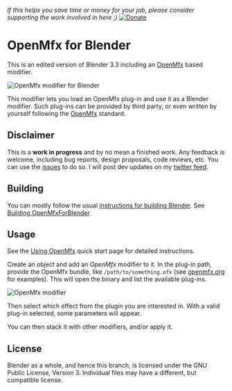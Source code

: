 *If this helps you save time or money for your job, please consider supporting the work involved in here ;)* [![Donate](https://www.paypalobjects.com/en_US/i/btn/btn_donate_LG.gif)](https://www.paypal.com/cgi-bin/webscr?cmd=_donations&business=DNEEF8GDX2EV6&currency_code=EUR&source=url)

OpenMfx for Blender
===================

This is an edited version of Blender 3.3 including an [OpenMfx](https://openmfx.org) based modifier.

![OpenMfx modifier for Blender](doc/openmesheffect/openmesheffect-for-blender.png)

This modifier lets you load an OpenMfx plug-in and use it as a Blender modifier. Such plug-ins can be provided by third party, or even written by yourself following the [OpenMfx](https://github.com/eliemichel/OpenMfx) standard.

## Disclaimer

This is a **work in progress** and by no mean a finished work. Any feedback is welcome, including bug reports, design proposals, code reviews, etc. You can use the [issues](https://github.com/eliemichel/OpenMfxForBlender/issues) to do so. I will post dev updates on my [twitter feed](https://twitter.com/exppad).

## Building

You can mostly follow the usual [instructions for building Blender](https://wiki.blender.org/wiki/Building_Blender). See [Building OpenMfxForBlender](https://openmfx.org/Implementations/Hosts/Blender.html).

## Usage

See the [Using OpenMfx](https://openmfx.org/QuickStart/using-openmfx.html) quick start page for detailed instructions.

Create an object and add an *OpenMfx* modifier to it. In the plug-in path, provide the OpenMfx bundle, like `/path/to/something.ofx` (see [openmfx.org](https://openmfx.org/Implementations/PluginExamples.html) for examples). This will open the binary and list the available plug-ins.

![OpenMfx modifier](doc/openmesheffect/openmesheffect-create.png)


Then select which effect from the plugin you are interested in. With a valid plug-in selected, some parameters will appear.

You can then stack it with other modifiers, and/or apply it.

## License

Blender as a whole, and hence this branch, is licensed under the GNU Public License, Version 3.
Individual files may have a different, but compatible license.
